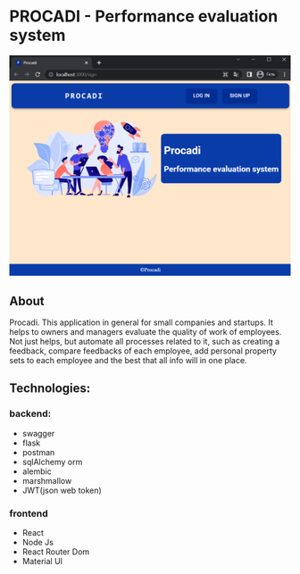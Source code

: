 # PROCADI - Performance evaluation system


![img_3.png](img_3.png)



## About
Procadi. This  application in general for small companies and startups. It helps to owners and managers 
evaluate the quality of work of employees. Not just helps, but automate all processes related to it, 
such as creating a feedback, compare feedbacks of each employee, add personal property sets to each employee and the best
that all info will in one place.





## Technologies:
### backend: 
* swagger
* flask
* postman
* sqlAlchemy orm
* alembic
* marshmallow
* JWT(json web token)

### frontend
* React
* Node Js
* React Router Dom
* Material UI
